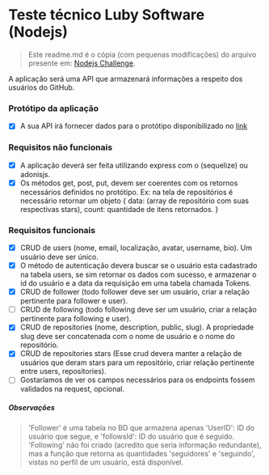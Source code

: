 # Teste técnico Luby Software (Nodejs)

> Este readme.md é o cópia (com pequenas modificações) do arquivo presente em: [Nodejs Challenge](https://github.com/lubysoftware/join/tree/node).

A aplicação será uma API que armazenará informações a respeito dos usuários do GitHub.

### Protótipo da aplicação

- [x] A sua API irá fornecer dados para o protótipo disponibilizado no [link](https://xd.adobe.com/view/1798f30c-7746-444c-bffa-91b29835eef5-42cb/ 'Protótipo')

### Requisitos não funcionais

- [x] A aplicação deverá ser feita utilizando express com o (sequelize) ou adonisjs.
- [x] Os métodos get, post, put, devem ser coerentes com os retornos necessários definidos no protótipo. Ex: na tela de repositórios é necessário retornar um objeto {
      data: (array de repositório com suas respectivas stars),
      count: quantidade de itens retornados.
      }

### Requisitos funcionais

- [x] CRUD de users (nome, email, localização, avatar, username, bio). Um usuário deve ser único.
- [x] O método de autenticação devera buscar se o usuário esta cadastrado na tabela users, se sim retornar os dados com sucesso, e armazenar o id do usuário e a data da requisição em uma tabela chamada Tokens.
- [x] CRUD de follower (todo follower deve ser um usuário, criar a relação pertinente para follower e user).
- [ ] CRUD de following (todo following deve ser um usuário, criar a relação pertinente para following e user).
- [x] CRUD de repositories (nome, description, public, slug). A propriedade slug deve ser concatenada com o nome de usuário e o nome do repositório.
- [x] CRUD de repositories stars (Esse crud devera manter a relação de usuários que deram stars para um repositório, criar relação pertinente entre users, repositories).
- [ ] Gostaríamos de ver os campos necessários para os endpoints fossem validados na request, opcional.

##### Observações
> 'Follower' é uma tabela no BD que armazena apenas 'UserID': ID do usuário que segue, e 'followsId': ID do usuário que é seguido. 'Following' não foi criado (acredito que seria informação redundante), mas a função que retorna as quantidades 'seguidores' e 'seguindo', vistas no perfil de um usuário, está disponível.
